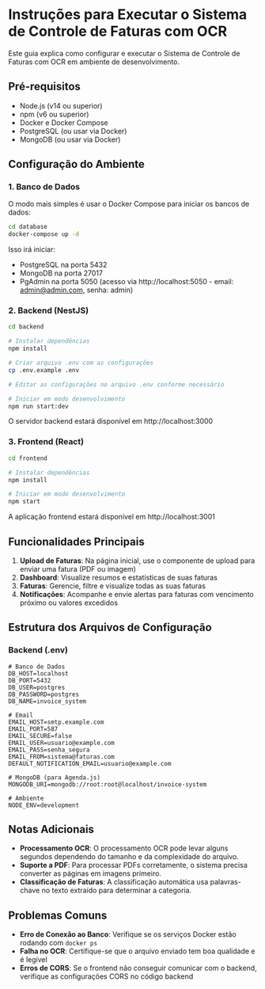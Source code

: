 # Instruções para Executar o Sistema de Controle de Faturas com OCR

Este guia explica como configurar e executar o Sistema de Controle de Faturas com OCR em ambiente de desenvolvimento.

## Pré-requisitos

- Node.js (v14 ou superior)
- npm (v6 ou superior)
- Docker e Docker Compose
- PostgreSQL (ou usar via Docker)
- MongoDB (ou usar via Docker)

## Configuração do Ambiente

### 1. Banco de Dados

O modo mais simples é usar o Docker Compose para iniciar os bancos de dados:

```bash
cd database
docker-compose up -d
```

Isso irá iniciar:

- PostgreSQL na porta 5432
- MongoDB na porta 27017
- PgAdmin na porta 5050 (acesso via http://localhost:5050 - email: admin@admin.com, senha: admin)

### 2. Backend (NestJS)

```bash
cd backend

# Instalar dependências
npm install

# Criar arquivo .env com as configurações
cp .env.example .env

# Editar as configurações no arquivo .env conforme necessário

# Iniciar em modo desenvolvimento
npm run start:dev
```

O servidor backend estará disponível em http://localhost:3000

### 3. Frontend (React)

```bash
cd frontend

# Instalar dependências
npm install

# Iniciar em modo desenvolvimento
npm start
```

A aplicação frontend estará disponível em http://localhost:3001

## Funcionalidades Principais

1. **Upload de Faturas**: Na página inicial, use o componente de upload para enviar uma fatura (PDF ou imagem)
2. **Dashboard**: Visualize resumos e estatísticas de suas faturas
3. **Faturas**: Gerencie, filtre e visualize todas as suas faturas
4. **Notificações**: Acompanhe e envie alertas para faturas com vencimento próximo ou valores excedidos

## Estrutura dos Arquivos de Configuração

### Backend (.env)

```
# Banco de Dados
DB_HOST=localhost
DB_PORT=5432
DB_USER=postgres
DB_PASSWORD=postgres
DB_NAME=invoice_system

# Email
EMAIL_HOST=smtp.example.com
EMAIL_PORT=587
EMAIL_SECURE=false
EMAIL_USER=usuario@example.com
EMAIL_PASS=senha_segura
EMAIL_FROM=sistema@faturas.com
DEFAULT_NOTIFICATION_EMAIL=usuario@example.com

# MongoDB (para Agenda.js)
MONGODB_URI=mongodb://root:root@localhost/invoice-system

# Ambiente
NODE_ENV=development
```

## Notas Adicionais

- **Processamento OCR**: O processamento OCR pode levar alguns segundos dependendo do tamanho e da complexidade do arquivo.
- **Suporte a PDF**: Para processar PDFs corretamente, o sistema precisa converter as páginas em imagens primeiro.
- **Classificação de Faturas**: A classificação automática usa palavras-chave no texto extraído para determinar a categoria.

## Problemas Comuns

- **Erro de Conexão ao Banco**: Verifique se os serviços Docker estão rodando com `docker ps`
- **Falha no OCR**: Certifique-se que o arquivo enviado tem boa qualidade e é legível
- **Erros de CORS**: Se o frontend não conseguir comunicar com o backend, verifique as configurações CORS no código backend
